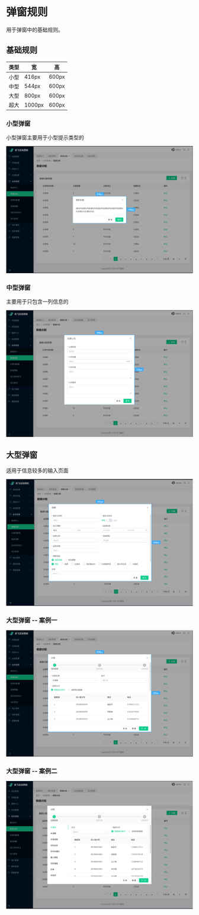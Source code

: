 # 弹窗规则

用于弹窗中的基础规则。

## 基础规则

| 类型 | 宽     | 高    |
| ---- | ------ | ----- |
| 小型 | 416px  | 600px |
| 中型 | 544px  | 600px |
| 大型 | 800px  | 600px |
| 超大 | 1000px | 600px |

### 小型弹窗

小型弹窗主要用于小型提示类型的

![image-20201231151121260](../../../assets/images/image-20201231151121260.png)

### 中型弹窗

主要用于只包含一列信息的

![image-20201231151155241](../../../assets/images/image-20201231151155241.png)

## 大型弹窗

适用于信息较多的输入页面

![image-20201231151210325](../../../assets/images/image-20201231151210325.png)

### 大型弹窗 -- 案例一

![image-20201231151226908](../../../assets/images/image-20201231151226908.png)

### 大型弹窗 -- 案例二

![image-20201231151236468](../../../assets/images/image-20201231151236468.png)
